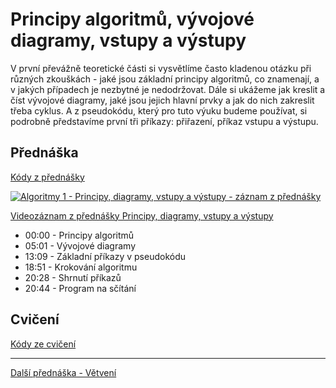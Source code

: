 # Principy algoritmů, vývojové diagramy, vstupy a výstupy

V první převážně teoretické části si vysvětlíme často kladenou otázku při různých zkouškách - jaké jsou základní principy algoritmů, co znamenají, a v jakých případech je nezbytné je nedodržovat. Dále si ukážeme jak kreslit a číst vývojové diagramy, jaké jsou jejich hlavní prvky a jak do nich zakreslit třeba cyklus. A z pseudokódu, který pro tuto výuku budeme používat, si podrobně představíme první tři příkazy: přiřazení, příkaz vstupu a výstupu.

## Přednáška

[Kódy z přednášky](https://github.com/PetrVobornik/prednasky/tree/master/Algoritmy/01-Principy/prednaska)

[![Algoritmy 1 - Principy, diagramy, vstupy a výstupy - záznam z přednášky](https://img.youtube.com/vi/eo9Jq5ALHD4/0.jpg)](https://youtu.be/eo9Jq5ALHD4)

[Videozáznam z přednášky Principy, diagramy, vstupy a výstupy](https://youtu.be/eo9Jq5ALHD4)

* 00:00 - Principy algoritmů
* 05:01 - Vývojové diagramy
* 13:09 - Základní příkazy v pseudokódu
* 18:51 - Krokování algoritmu
* 20:28 - Shrnutí příkazů
* 20:44 - Program na sčítání

## Cvičení

[Kódy ze cvičení](https://github.com/PetrVobornik/prednasky/tree/master/Algoritmy/01-Principy/cviceni)


---

[Další přednáška - Větvení](https://github.com/PetrVobornik/prednasky/tree/master/Algoritmy/02-Vetveni)
